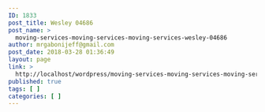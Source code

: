 ```yaml
---
ID: 1833
post_title: Wesley 04686
post_name: >
  moving-services-moving-services-moving-services-wesley-04686
author: mrgabonijeff@gmail.com
post_date: 2018-03-28 01:36:49
layout: page
link: >
  http://localhost/wordpress/moving-services-moving-services-moving-services-wesley-04686/
published: true
tags: [ ]
categories: [ ]
---
```

